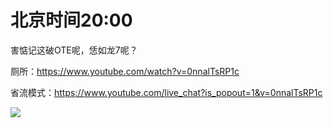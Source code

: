 # 北京时间20:00

害惦记这破OTE呢，恁如龙7呢？

厕所：https://www.youtube.com/watch?v=0nnalTsRP1c

省流模式：https://www.youtube.com/live_chat?is_popout=1&v=0nnalTsRP1c

<img src="https://img.nga.178.com/attachments/mon_202104/29/7nQ16w-dfvbZ1pT3cSlx-tg.png"></img>